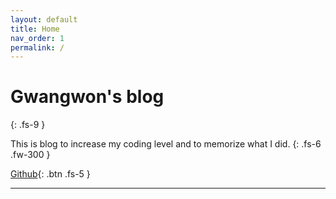 ```yaml
---
layout: default
title: Home
nav_order: 1
permalink: /
---
```



# Gwangwon's blog
{: .fs-9 }

This is blog to increase my coding level and to memorize what I did.
{: .fs-6 .fw-300 }

[Github](https://github.com/KwangwonChoi){: .btn .fs-5 }

---